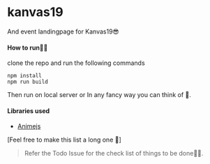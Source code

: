 # kanvas19
And event landingpage for Kanvas19😎

#### How to run👨‍💻
clone the repo and run the following commands
```
npm install
npm run build
```
Then run on local server
or In any fancy way you can think of 🧠.

#### Libraries used
- [Animejs](https://animejs.com/)

[Feel free to make this list a long one 🤟]

> Refer the Todo Issue for the check list of things to be done👻👻.
